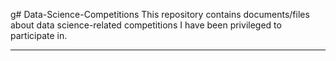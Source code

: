 g# Data-Science-Competitions
This repository contains documents/files about data science-related competitions I have been privileged to participate in.



---
